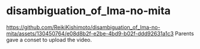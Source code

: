 # disambiguation_of_Ima-no-mita

https://github.com/ReikiKishimoto/disambiguation_of_Ima-no-mita/assets/130450764/e08d8b2f-e2be-4bd9-b02f-ddd92631a1c3
Parents gave a conset to upload the video.

